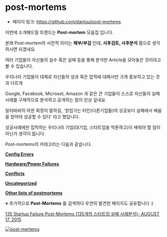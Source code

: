 # post-mortems

- 페이지 링크: https://github.com/danluu/post-mortems



이번에 소개해드릴 트렌드는 **Post-mortem** 모음집 입니다.

본래 Post-mortem의 사전적 의미는 **해부/부검** 인데, **사후검토, 사후분석** 쯤으로 생각하시면 되겠네요.

여러 기업들이 자신들의 실수 혹은 실패 등을 통해 분석한 Article을 모아놓은 것이라고 볼 수 있습니다.

우리나라 기업들이 대체로 자신들의 성과 혹은 업적에 대해서만 크게 홍보하고 있는 것과 다르게

Google, Facebook, Microsot, Amazon 과 같은 큰 기업들이 스스로 자신들의 실패사례를 구체적으로 분석하고 공개하는 점이 인상 깊네요.

알리바바의 마윈 회장이 말하길, '창업가는 타인(다른기업들)의 성공보다 실패에서 배움을 얻어야 성공할 수 있다' 라고 했답니다.

성공사례에만 집착하는 우리나라 기업(대기업, 스타트업을 막론하고)이 배워야 할 점이 아닌가 생각이 듭니다.

Post-mortems의 카테고리는 다음과 같습니다.

**[Config Errors](https://github.com/danluu/post-mortems/blob/master/README.md#contributors)**

**[Hardware/Power Failures](https://github.com/danluu/post-mortems/blob/master/README.md#hardwarepower-failures)**

**[Conflicts](https://github.com/danluu/post-mortems/blob/master/README.md#conflicts)**

**[Uncategorized](https://github.com/danluu/post-mortems/blob/master/README.md#uncategorized)**

**[Other lists of postmortems](https://github.com/danluu/post-mortems/blob/master/README.md#other-lists-of-postmortems)**


※ 추가적으로 **Post-Mortems** 를 검색하다 우연히 발견한 페이지도 공유합니다 :)

[135 Startup Failure Post-Mortems (135개의 스타트업 실패 사례분석)- AUGUST 17, 2015](https://www.cbinsights.com/blog/startup-failure-post-mortem/)

[![post-mertems](https://cbi-blog.s3.amazonaws.com/blog/wp-content/uploads/2014/01/1-freehand.png)](https://www.cbinsights.com/blog/startup-failure-post-mortem/)
